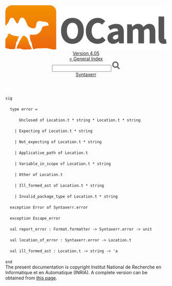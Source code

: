 <!-- ((! set title API !)) ((! set documentation !)) ((! set api !)) ((! set nobreadcrumb !)) -->
<div class="api"><header><nav class="toc brand"><a class="brand" href="https://ocaml.org/"><img src="colour-logo-gray.svg" class="svg" alt="OCaml"></a></nav><nav class="toc"><div class="toc_version"><a href="/docs" id="version-select">Version 4.05</a></div><a href="index.html">&lt; General Index</a><div class="api_search"><input type="text" name="apisearch" id="api_search" oninput="mySearch(false);" onkeypress="this.oninput();" onclick="this.oninput();" onpaste="this.oninput();">
<img src="search_icon.svg" alt="Search" class="svg" onclick="mySearch(false)"></div>
<div id="search_results"></div><div class="toc_title"><a href="Syntaxerr.html">Syntaxerr</a></div><ul></ul></nav></header>
<code class="code"><span class="keyword">sig</span><br>
&nbsp;&nbsp;<span class="keyword">type</span>&nbsp;error&nbsp;=<br>
&nbsp;&nbsp;&nbsp;&nbsp;&nbsp;&nbsp;<span class="constructor">Unclosed</span>&nbsp;<span class="keyword">of</span>&nbsp;<span class="constructor">Location</span>.t&nbsp;*&nbsp;string&nbsp;*&nbsp;<span class="constructor">Location</span>.t&nbsp;*&nbsp;string<br>
&nbsp;&nbsp;&nbsp;&nbsp;<span class="keywordsign">|</span>&nbsp;<span class="constructor">Expecting</span>&nbsp;<span class="keyword">of</span>&nbsp;<span class="constructor">Location</span>.t&nbsp;*&nbsp;string<br>
&nbsp;&nbsp;&nbsp;&nbsp;<span class="keywordsign">|</span>&nbsp;<span class="constructor">Not_expecting</span>&nbsp;<span class="keyword">of</span>&nbsp;<span class="constructor">Location</span>.t&nbsp;*&nbsp;string<br>
&nbsp;&nbsp;&nbsp;&nbsp;<span class="keywordsign">|</span>&nbsp;<span class="constructor">Applicative_path</span>&nbsp;<span class="keyword">of</span>&nbsp;<span class="constructor">Location</span>.t<br>
&nbsp;&nbsp;&nbsp;&nbsp;<span class="keywordsign">|</span>&nbsp;<span class="constructor">Variable_in_scope</span>&nbsp;<span class="keyword">of</span>&nbsp;<span class="constructor">Location</span>.t&nbsp;*&nbsp;string<br>
&nbsp;&nbsp;&nbsp;&nbsp;<span class="keywordsign">|</span>&nbsp;<span class="constructor">Other</span>&nbsp;<span class="keyword">of</span>&nbsp;<span class="constructor">Location</span>.t<br>
&nbsp;&nbsp;&nbsp;&nbsp;<span class="keywordsign">|</span>&nbsp;<span class="constructor">Ill_formed_ast</span>&nbsp;<span class="keyword">of</span>&nbsp;<span class="constructor">Location</span>.t&nbsp;*&nbsp;string<br>
&nbsp;&nbsp;&nbsp;&nbsp;<span class="keywordsign">|</span>&nbsp;<span class="constructor">Invalid_package_type</span>&nbsp;<span class="keyword">of</span>&nbsp;<span class="constructor">Location</span>.t&nbsp;*&nbsp;string<br>
&nbsp;&nbsp;<span class="keyword">exception</span>&nbsp;<span class="constructor">Error</span>&nbsp;<span class="keyword">of</span>&nbsp;<span class="constructor">Syntaxerr</span>.error<br>
&nbsp;&nbsp;<span class="keyword">exception</span>&nbsp;<span class="constructor">Escape_error</span><br>
&nbsp;&nbsp;<span class="keyword">val</span>&nbsp;report_error&nbsp;:&nbsp;<span class="constructor">Format</span>.formatter&nbsp;<span class="keywordsign">-&gt;</span>&nbsp;<span class="constructor">Syntaxerr</span>.error&nbsp;<span class="keywordsign">-&gt;</span>&nbsp;unit<br>
&nbsp;&nbsp;<span class="keyword">val</span>&nbsp;location_of_error&nbsp;:&nbsp;<span class="constructor">Syntaxerr</span>.error&nbsp;<span class="keywordsign">-&gt;</span>&nbsp;<span class="constructor">Location</span>.t<br>
&nbsp;&nbsp;<span class="keyword">val</span>&nbsp;ill_formed_ast&nbsp;:&nbsp;<span class="constructor">Location</span>.t&nbsp;<span class="keywordsign">-&gt;</span>&nbsp;string&nbsp;<span class="keywordsign">-&gt;</span>&nbsp;<span class="keywordsign">'</span>a<br>
<span class="keyword">end</span></code><div class="copyright">The present documentation is copyright Institut National de Recherche en Informatique et en Automatique (INRIA). A complete version can be obtained from <a href="http://caml.inria.fr/pub/docs/manual-ocaml/">this page</a>.</div></div>